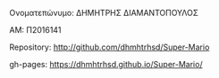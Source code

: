 Ονοματεπώνυμο: ΔΗΜΗΤΡΗΣ ΔΙΑΜΑΝΤΟΠΟΥΛΟΣ

ΑΜ: Π2016141

Repository: http://github.com/dhmhtrhsd/Super-Mario

gh-pages:  https://dhmhtrhsd.github.io/Super-Mario/
